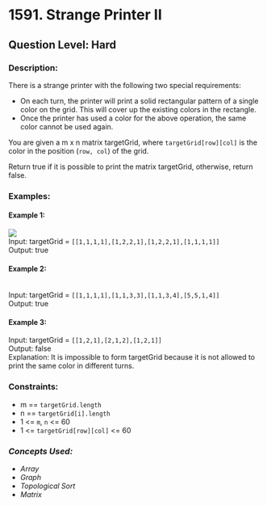 # 1591. Strange Printer II
## Question Level: Hard
### Description:
There is a strange printer with the following two special requirements:
- On each turn, the printer will print a solid rectangular pattern of a single color on the grid. This will cover up the existing colors in the rectangle.
- Once the printer has used a color for the above operation, the same color cannot be used again.

You are given a m x n matrix targetGrid, where `targetGrid[row][col]` is the color in the position (`row, col`) of the grid.

Return true if it is possible to print the matrix targetGrid, otherwise, return false.

### Examples:
#### Example 1:
<img src="https://assets.leetcode.com/uploads/2021/12/23/print1.jpg"><br>
Input: targetGrid = `[[1,1,1,1],[1,2,2,1],[1,2,2,1],[1,1,1,1]]`<br>
Output: true<br>
#### Example 2:
<mg src="https://assets.leetcode.com/uploads/2021/12/23/print2.jpg"><br>
Input: targetGrid = `[[1,1,1,1],[1,1,3,3],[1,1,3,4],[5,5,1,4]]`<br>
Output: true<br>
#### Example 3:
Input: targetGrid = `[[1,2,1],[2,1,2],[1,2,1]]`<br>
Output: false<br>
Explanation: It is impossible to form targetGrid because it is not allowed to print the same color in different turns.<br>

### Constraints:

- m == `targetGrid.length`
- n == `targetGrid[i].length`
- 1 <= `m`, `n` <= 60
- 1 <= `targetGrid[row][col]` <= 60

### <i>Concepts Used:
- Array
- Graph
- Topological Sort
- Matrix </i>